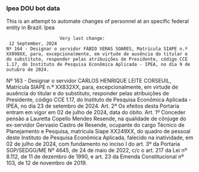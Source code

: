  ### Ipea DOU bot data
 This is an attempt to automate changes of personnel at an specific federal entity in Brazil: Ipea
 
                        Very last change: 
 	 12 September, 2024
	Nº 164 - Designar o servidor FÁBIO VERAS SOARES, Matrícula SIAPE n.º XX990XX, para, excepcionalmente, em virtude de ausência do titular e do substituto, responder pelas atribuições de Presidente, código CCE 1.17, do Instituto de Pesquisa Econômica Aplicada - IPEA, no dia 9 de outubro de 2024.
Nº 163 - Designar o servidor CARLOS HENRIQUE LEITE CORSEUIL, Matrícula SIAPE n.º XX832XX, para, excepcionalmente, em virtude de ausência do titular e do substituto, responder pelas atribuições de Presidente, código CCE 1.17, do Instituto de Pesquisa Econômica Aplicada - IPEA, no dia 23 de setembro de 2024.
Art. 2º Os efeitos desta Portaria entram em vigor em 02 de julho de 2024, data do óbito.
Art. 1º Conceder pensão a Lauretta Copello Mendes Resende, na qualidade de cônjuge do ex-servidor Gervasio Castro de Resende, ocupante do cargo Técnico de Planejamento e Pesquisa, matrícula Siape XX249XX, do quadro de pessoal deste Instituto de Pesquisa Econômica Aplicada, falecido na inatividade, em 02 de julho de 2024, com fundamento no inciso I do art. 3º da Portaria SGP/SEDGG/ME Nº 4645, de 24 de maio de 2022, c/c o art. 217 da Lei nº 8.112, de 11 de dezembro de 1990, e art. 23 da Emenda Constitucional nº 103, de 12 de novembro de 2019.
